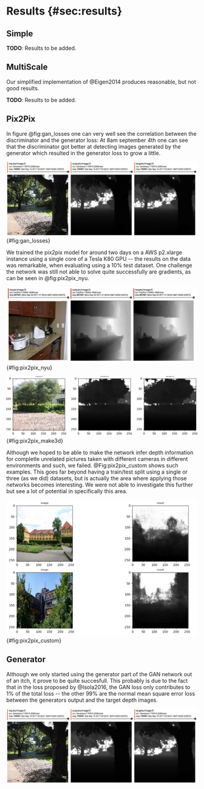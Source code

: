 # Results  {#sec:results}

## Simple

**TODO**: Results to be added.

## MultiScale

Our simplified implementation of @Eigen2014 produces reasonable, but not good results.

**TODO**: Results to be added.


## Pix2Pix

In figure @fig:gan_losses one can very well see the correlation between the discriminator and the generator loss: At 8am september 4th one can see that the discriminator got better at detecting images generated by the generator which resulted in the generator loss to grow a little.

![Generator and discriminator losses from the Pix2Pix model as exponential moving averages over two days of training. Regarding the overall goal of generating realistic depth maps, lower loss values are always better for the generator and a value of 0.5 to be desired for the discriminator.](assets/generator_results.png){#fig:gan_losses}

We trained the pix2pix model for around two days on a AWS p2.xlarge instance using a single core of a Tesla K80 GPU -- the results on the data was remarkable, when evaluating using a 10% test dataset. One challenge the network was still not able to solve quite successfully are gradients, as can be seen in @fig:pix2pix_nyu.

![Results from the `Pix2Pix` model on NYU trained using the `Merged` dataset](assets/pix2pix_results_merged.png){#fig:pix2pix_nyu}

![Results from the `Pix2Pix` model on Make3D trained using the `Merged` dataset](assets/pix2pix_results_merged3.png){#fig:pix2pix_make3d}

Although we hoped to be able to make the network infer depth information for completle unrelated pictures taken with different cameras in different environments and such, we failed. @Fig:pix2pix_custom shows such examples. This goes far beyond having a train/test split using a single or three (as we did) datasets, but is actually the area where applying those networks becomes interesting. We were not able to investigate this further but see a lot of potential in specifically this area.

![Results from the `Pix2Pix` model on unrelated images](assets/pix2pix_results_custom.png){#fig:pix2pix_custom}


## Generator
Although we only started using the generator part of the GAN network out of an itch, it prove to be quite succesfull. This probably is due to the fact that in the loss proposed by @Isola2016, the GAN loss only contributes to 1% of the total loss -- the other 99% are the normal mean square error loss between the generators output and the target depth images.

![Results from the `Generator` model](assets/generator_results.png)
